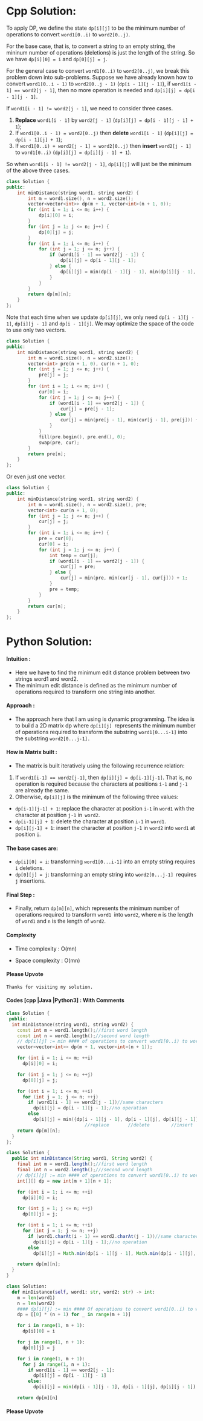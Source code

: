 # Cpp Solution:
To apply DP, we define the state `dp[i][j]` to be the minimum number of operations to convert `word1[0..i)` to `word2[0..j)`.

For the base case, that is, to convert a string to an empty string, the mininum number of operations (deletions) is just the length of the string. So we have `dp[i][0] = i` and `dp[0][j] = j`.

For the general case to convert `word1[0..i)` to `word2[0..j)`, we break this problem down into sub-problems. Suppose we have already known how to convert `word1[0..i - 1)` to `word2[0..j - 1)` (`dp[i - 1][j - 1]`), if  `word1[i - 1] == word2[j - 1]`, then no more operation is needed and `dp[i][j] = dp[i - 1][j - 1]`.

If `word1[i - 1] != word2[j - 1]`, we need to consider three cases.

 1. **Replace** `word1[i - 1]` by `word2[j - 1]` (`dp[i][j] = dp[i - 1][j - 1] + 1`);
 2. If `word1[0..i - 1) = word2[0..j)` then **delete** `word1[i - 1]` (`dp[i][j] = dp[i - 1][j] + 1`);
 3. If `word1[0..i) + word2[j - 1] = word2[0..j)` then **insert** `word2[j - 1]` to `word1[0..i)` (`dp[i][j] = dp[i][j - 1] + 1`).

So when `word1[i - 1] != word2[j - 1]`, `dp[i][j]` will just be the minimum of the above three cases.

```cpp
class Solution {
public:
    int minDistance(string word1, string word2) {
        int m = word1.size(), n = word2.size();
        vector<vector<int>> dp(m + 1, vector<int>(n + 1, 0));
        for (int i = 1; i <= m; i++) {
            dp[i][0] = i;
        }
        for (int j = 1; j <= n; j++) {
            dp[0][j] = j;
        }
        for (int i = 1; i <= m; i++) {
            for (int j = 1; j <= n; j++) {
                if (word1[i - 1] == word2[j - 1]) {
                    dp[i][j] = dp[i - 1][j - 1];
                } else {
                    dp[i][j] = min(dp[i - 1][j - 1], min(dp[i][j - 1], dp[i - 1][j])) + 1;
                }
            }
        }
        return dp[m][n];
    }
};
```

Note that each time when we update `dp[i][j]`, we only need `dp[i - 1][j - 1]`, `dp[i][j - 1]` and `dp[i - 1][j]`. We may optimize the space of the code to use only two vectors.

```cpp
class Solution {
public:
    int minDistance(string word1, string word2) {
        int m = word1.size(), n = word2.size();
        vector<int> pre(n + 1, 0), cur(n + 1, 0);
        for (int j = 1; j <= n; j++) {
            pre[j] = j;
        }
        for (int i = 1; i <= m; i++) {
            cur[0] = i;
            for (int j = 1; j <= n; j++) {
                if (word1[i - 1] == word2[j - 1]) {
                    cur[j] = pre[j - 1];
                } else {
                    cur[j] = min(pre[j - 1], min(cur[j - 1], pre[j])) + 1;
                }
            }
            fill(pre.begin(), pre.end(), 0);
            swap(pre, cur);
        }
        return pre[n];
    }
};
```

Or even just one vector.

```cpp
class Solution {
public:
    int minDistance(string word1, string word2) {
        int m = word1.size(), n = word2.size(), pre;
        vector<int> cur(n + 1, 0);
        for (int j = 1; j <= n; j++) {
            cur[j] = j;
        }
        for (int i = 1; i <= m; i++) {
            pre = cur[0];
            cur[0] = i;
            for (int j = 1; j <= n; j++) {
                int temp = cur[j];
                if (word1[i - 1] == word2[j - 1]) {
                    cur[j] = pre;
                } else {
                    cur[j] = min(pre, min(cur[j - 1], cur[j])) + 1;
                }
                pre = temp;
            }
        }
        return cur[n];
    }
};
```


# Python Solution:
#### Intuition :
- Here we have to find the minimum edit distance problem between two strings word1 and word2. 
- The minimum edit distance is defined as the minimum number of operations required to transform one string into another.
<!-- Describe your first thoughts on how to solve this problem. -->

#### Approach :
- The approach here that I am using is dynamic programming. The idea is to build a 2D matrix dp where `dp[i][j] `represents the minimum number of operations required to transform the substring `word1[0...i-1]` into the substring `word2[0...j-1].`
#### How is Matrix built :
- The matrix is built iteratively using the following recurrence relation:
1. If `word1[i-1] == word2[j-1]`, then `dp[i][j] = dp[i-1][j-1]`. That is, no operation is required because the characters at positions `i-1` and `j-1` are already the same.
2. Otherwise, `dp[i][j]` is the minimum of the following three values:
- `dp[i-1][j-1] + 1`: replace the character at position `i-1` in `word1` with the character at position `j-1` in` word2`.
- `dp[i-1][j] + 1`: delete the character at position `i-1` in `word1.`
- `dp[i][j-1] + 1`: insert the character at position `j-1` in `word2` into `word1` at position `i`.
#### The base cases are:
- `dp[i][0] = i`: transforming `word1[0...i-1]` into an empty string requires `i` deletions.
- `dp[0][j] = j`: transforming an empty string into `word2[0...j-1] `requires `j` insertions.
<!-- Describe your approach to solving the problem. -->
#### Final Step :
- Finally, return `dp[m][n]`, which represents the minimum number of operations required to transform `word1 `into `word2`, where `m` is the length of `word1` and `n` is the length of `word2`.

#### Complexity
- Time complexity : O(mn)
<!-- Add your time complexity here, e.g. $$O(n)$$ -->

- Space complexity : O(mn)
<!-- Add your space complexity here, e.g. $$O(n)$$ -->

#### Please Upvote
```
Thanks for visiting my solution.
```
#### Codes [cpp |Java |Python3] : With Comments
```cpp
class Solution {
 public:
  int minDistance(string word1, string word2) {
    const int m = word1.length();//first word length
    const int n = word2.length();//second word length
    // dp[i][j] := min #### of operations to convert word1[0..i) to word2[0..j)
    vector<vector<int>> dp(m + 1, vector<int>(n + 1));

    for (int i = 1; i <= m; ++i)
      dp[i][0] = i;

    for (int j = 1; j <= n; ++j)
      dp[0][j] = j;

    for (int i = 1; i <= m; ++i)
      for (int j = 1; j <= n; ++j)
        if (word1[i - 1] == word2[j - 1])//same characters
          dp[i][j] = dp[i - 1][j - 1];//no operation
        else
          dp[i][j] = min({dp[i - 1][j - 1], dp[i - 1][j], dp[i][j - 1]}) + 1;
                             //replace       //delete        //insert
    return dp[m][n];
  }
};
```
```Java
class Solution {
  public int minDistance(String word1, String word2) {
    final int m = word1.length();//first word length
    final int n = word2.length();///second word length
    // dp[i][j] := min #### of operations to convert word1[0..i) to word2[0..j)
    int[][] dp = new int[m + 1][n + 1];

    for (int i = 1; i <= m; ++i)
      dp[i][0] = i;

    for (int j = 1; j <= n; ++j)
      dp[0][j] = j;

    for (int i = 1; i <= m; ++i)
      for (int j = 1; j <= n; ++j)
        if (word1.charAt(i - 1) == word2.charAt(j - 1))//same characters
          dp[i][j] = dp[i - 1][j - 1];//no operation
        else
          dp[i][j] = Math.min(dp[i - 1][j - 1], Math.min(dp[i - 1][j], dp[i][j - 1])) + 1;                      //replace               //delete        //insert

    return dp[m][n];
  }
}

```
```Python
class Solution:
  def minDistance(self, word1: str, word2: str) -> int:
    m = len(word1)
    n = len(word2)
    #### dp[i][j] := min #### Of operations to convert word1[0..i) to word2[0..j)
    dp = [[0] * (n + 1) for _ in range(m + 1)]

    for i in range(1, m + 1):
      dp[i][0] = i

    for j in range(1, n + 1):
      dp[0][j] = j

    for i in range(1, m + 1):
      for j in range(1, n + 1):
        if word1[i - 1] == word2[j - 1]:
          dp[i][j] = dp[i - 1][j - 1]
        else:
          dp[i][j] = min(dp[i - 1][j - 1], dp[i - 1][j], dp[i][j - 1]) + 1

    return dp[m][n]
```
#### Please Upvote


